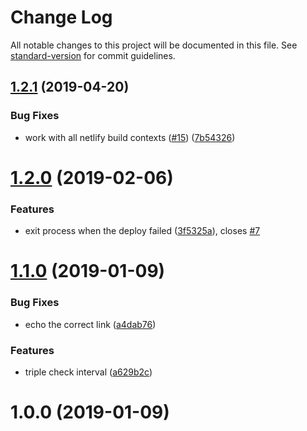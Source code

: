# Change Log

All notable changes to this project will be documented in this file. See [standard-version](https://github.com/conventional-changelog/standard-version) for commit guidelines.

## [1.2.1](https://github.com/Developmint/wait-for-netlify-preview/compare/v1.2.0...v1.2.1) (2019-04-20)


### Bug Fixes

* work with all netlify build contexts ([#15](https://github.com/Developmint/wait-for-netlify-preview/issues/15)) ([7b54326](https://github.com/Developmint/wait-for-netlify-preview/commit/7b54326))



<a name="1.2.0"></a>
# [1.2.0](https://github.com/Developmint/wait-for-netlify-preview/compare/v1.1.0...v1.2.0) (2019-02-06)


### Features

* exit process when the deploy failed ([3f5325a](https://github.com/Developmint/wait-for-netlify-preview/commit/3f5325a)), closes [#7](https://github.com/Developmint/wait-for-netlify-preview/issues/7)



<a name="1.1.0"></a>
# [1.1.0](https://github.com/Developmint/wait-for-netlify-preview/compare/v1.0.0...v1.1.0) (2019-01-09)


### Bug Fixes

* echo the correct link ([a4dab76](https://github.com/Developmint/wait-for-netlify-preview/commit/a4dab76))


### Features

* triple check interval ([a629b2c](https://github.com/Developmint/wait-for-netlify-preview/commit/a629b2c))



<a name="1.0.0"></a>
# 1.0.0 (2019-01-09)
